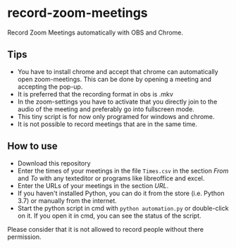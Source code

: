 # record-zoom-meetings
 Record Zoom Meetings automatically with OBS and Chrome.
 
## Tips
- You have to install chrome and accept that chrome can automatically open zoom-meetings. This can be done by opening a meeting and accepting the pop-up.
- It is preferred that the recording format in obs is .mkv
- In the zoom-settings you have to activate that you directly join to the audio of the meeting and preferably go into fullscreen mode.
- This tiny script is for now only programed for windows and chrome.
- It is not possible to record meetings that are in the same time.

## How to use
- Download this repository
- Enter the times of your meetings in the file `Times.csv` in the section *From* and *To* with any texteditor or programs like libreoffice and excel. 
- Enter the URLs of your meetings in the section *URL*.
- If you haven't installed Python, you can do it from the store (i.e. Python 3.7) or manually from the internet.
- Start the python script in cmd with `python automation.py` or double-click on it. If you open it in cmd, you can see the status of the script.

Please consider that it is not allowed to record people without there permission.
